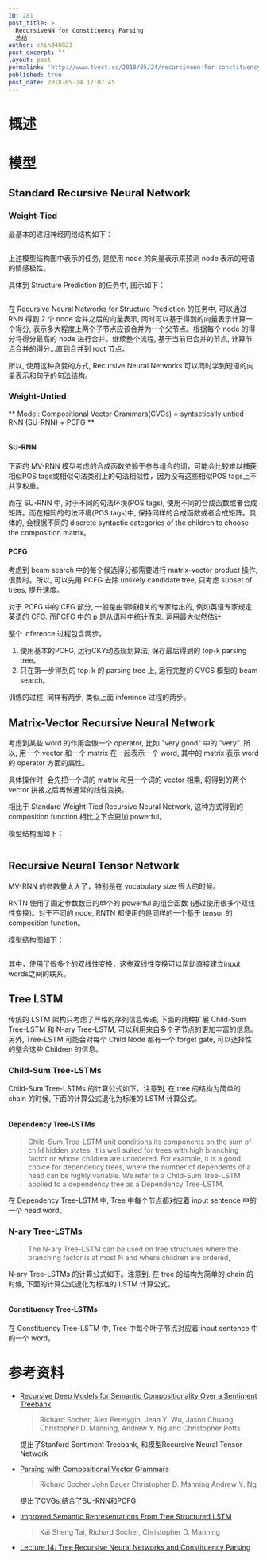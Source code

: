 ```yaml
---
ID: 281
post_title: >
  RecursiveNN for Constituency Parsing
  总结
author: chin340823
post_excerpt: ""
layout: post
permalink: 'http://www.tvect.cc/2018/05/24/recursivenn-for-constituency-parsing-%e6%80%bb%e7%bb%93/'
published: true
post_date: 2018-05-24 17:07:45
---
```

<h1>概述</h1>

<h1>模型</h1>

<h2>Standard Recursive Neural Network</h2>

<h3>Weight-Tied</h3>

最基本的递归神经网络结构如下：

<img src="http://www.tvect.cc/wp-content/uploads/2018/05/rvnn-1024x354.png" alt="" />

上述模型结构图中表示的任务, 是使用 node 的向量表示来预测 node 表示的短语的情感极性。

具体到 Structure Prediction 的任务中, 图示如下：

<img src="http://www.tvect.cc/wp-content/uploads/2018/05/rvnn_constituent.png" alt="" />

在 Recursive Neural Networks for Structure Prediction 的任务中, 可以通过 RNN 得到 2 个 node 合并之后的向量表示, 同时可以基于得到的向量表示计算一个得分, 表示多大程度上两个子节点应该合并为一个父节点。根据每个 node 的得分将得分最高的 node 进行合并。继续整个流程, 基于当前已合并的节点, 计算节点合并的得分...直到合并到 root 节点。

所以, 使用这种贪婪的方式, Recursive Neural Networks 可以同时学到短语的向量表示和句子的句法结构。

<h3>Weight-Untied</h3>

** Model: Compositional Vector Grammars(CVGs) = syntactically untied RNN (SU-RNN) + PCFG **

<img src="http://www.tvect.cc/wp-content/uploads/2018/05/cvgs-1024x773.png" alt="" />

<h4>SU-RNN</h4>

下面的 MV-RNN 模型考虑的合成函数依赖于参与组合的词，可能会比较难以捕获相似POS tags或相似句法类别上的句法相似性，因为没有这些相似POS tags上不共享权重。

而在 SU-RNN 中, 对于不同的句法环境(POS tags), 使用不同的合成函数或者合成矩阵。而在相同的句法环境(POS tags)中, 保持同样的合成函数或者合成矩阵。具体的, 会根据不同的 discrete syntactic categories of the children to choose the composition matrix。

<h4>PCFG</h4>

考虑到 beam search 中的每个候选得分都需要进行 matrix-vector product 操作, 很费时。所以, 可以先用 PCFG 去除 unlikely candidate tree, 只考虑 subset of trees, 提升速度。

对于 PCFG 中的 CFG 部分, 一般是由领域相关的专家给出的, 例如英语专家规定英语的 CFG. 而PCFG 中的 p 是从语料中统计而来. 运用最大似然估计

整个 inference 过程包含两步。
1. 使用基本的PCFG, 运行CKY动态规划算法, 保存最后得到的 top-k parsing tree。
2. 只在第一步得到的 top-k 的 parsing tree 上, 运行完整的 CVGS 模型的 beam search。

训练的过程, 同样有两步, 类似上面 inference 过程的两步。

<h2>Matrix-Vector Recursive Neural Network</h2>

考虑到某些 word 的作用会像一个 operator, 比如 "very good" 中的 "very". 所以, 用一个 vector 和一个 matrix 在一起表示一个 word, 其中的 matrix 表示 word 的 operator 方面的属性。

具体操作时, 会先把一个词的 matrix 和另一个词的 vector 相乘, 将得到的两个 vector 拼接之后再做通常的线性变换。

相比于 Standard Weight-Tied Recursive Neural Network, 这种方式得到的 composition function 相比之下会更加 powerful。

模型结构图如下：

<img src="http://www.tvect.cc/wp-content/uploads/2018/05/mvrnn-1024x196.png" alt="" />

<h2>Recursive Neural Tensor Network</h2>

MV-RNN 的参数量太大了，特别是在 vocabulary size 很大的时候。

RNTN 使用了固定参数数目的单个的 powerful 的组合函数 (通过使用很多个双线性变换)。对于不同的 node, RNTN 都使用的是同样的一个基于 tensor 的 composition function。

模型结构图如下：

<img src="http://www.tvect.cc/wp-content/uploads/2018/05/rntn-1024x442.png" alt="" />

其中，使用了很多个的双线性变换，这些双线性变换可以帮助直接建立input words之间的联系。

<h2>Tree LSTM</h2>

传统的 LSTM 架构只考虑了严格的序列信息传递, 下面的两种扩展 Child-Sum Tree-LSTM 和 N-ary Tree-LSTM, 可以利用来自多个子节点的更加丰富的信息。另外, Tree-LSTM 可能会对每个 Child Node 都有一个 forget gate, 可以选择性的整合这些 Children 的信息。

<h3>Child-Sum Tree-LSTMs</h3>

Child-Sum Tree-LSTMs 的计算公式如下。注意到, 在 tree 的结构为简单的 chain 的时候, 下面的计算公式退化为标准的 LSTM 计算公式。

<img src="http://www.tvect.cc/wp-content/uploads/2018/05/dependency-tree-lstm.png" alt="" />

<h4>Dependency Tree-LSTMs</h4>

<blockquote>
  Child-Sum Tree-LSTM unit conditions its components on the sum of child hidden states, it is well suited for trees with high branching factor or whose children are unordered. For example, it is a good choice for dependency trees, where the number of dependents of a head can be highly variable.
  We refer to a Child-Sum Tree-LSTM applied to a dependency tree as a Dependency Tree-LSTM.
</blockquote>

在 Dependency Tree-LSTM 中, Tree 中每个节点都对应着 input sentence 中的一个 head word。

<h3>N-ary Tree-LSTMs</h3>

<blockquote>
  The N-ary Tree-LSTM can be used on tree structures where the branching factor is at most N and where children are ordered,
</blockquote>

N-ary Tree-LSTMs 的计算公式如下。注意到, 在 tree 的结构为简单的 chain 的时候, 下面的计算公式退化为标准的 LSTM 计算公式。

<img src="http://www.tvect.cc/wp-content/uploads/2018/05/nary-tree-lstm-1024x768.png" alt="" />

<h4>Constituency Tree-LSTMs</h4>

在 Constituency Tree-LSTM 中, Tree 中每个叶子节点对应着 input sentence 中的一个 word。

<h1>参考资料</h1>

<ul>
<li><a href="https://nlp.stanford.edu/pubs/SocherEtAl_EMNLP2013.pdf">Recursive Deep Models for Semantic Compositionality Over a Sentiment Treebank</a>

<blockquote>
  Richard Socher, Alex Perelygin, Jean Y. Wu, Jason Chuang,
  Christopher D. Manning, Andrew Y. Ng and Christopher Potts
</blockquote>

提出了Stanford Sentiment Treebank, 和模型Recursive Neural Tensor Network</p></li>
<li><p><a href="https://nlp.stanford.edu/pubs/SocherBauerManningNg_ACL2013.pdf">Parsing with Compositional Vector Grammars</a>

<blockquote>
  Richard Socher John Bauer Christopher D. Manning Andrew Y. Ng
</blockquote>

提出了CVGs,结合了SU-RNN和PCFG</p></li>
<li><p><a href="https://arxiv.org/abs/1503.00075">Improved Semantic Representations From Tree Structured LSTM</a>

<blockquote>
  Kai Sheng Tai, Richard Socher, Christopher D. Manning
</blockquote></li>
<li><p><a href="http://web.stanford.edu/class/cs224n/archive/WWW_1617/lectures/cs224n-2017-lecture14-TreeRNNs.pdf">Lecture 14: Tree Recursive Neural Networks and Constituency Parsing</a></p></li>
</ul>